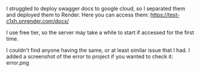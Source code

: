 I struggled to deploy swagger docs to google cloud, so I separated them and deployed them to Render. Here you can access them: https://test-c1xh.onrender.com/docs/

I use free tier, so the server may take a while to start if accessed for the first time.

I couldn't find anyone having the same, or at least similar issue that I had. I added a screenshot of the error to project if you wanted to check it: error.png
